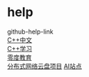 # help
github-help-link<br>
<a href="https://github.com/GrowingGit/GitHub-Chinese-Top-Charts">C++中文</a><br>
<a href="https://github.com/codecrafters-io/build-your-own-x#build-your-own-voxel-engine">C++学习</a><br>
<a href="https://github.com/0voice">零度教育</a><br>
<a href="https://gitcode.net/mirrors/dongyusheng/cloud-disk?utm_source=csdn_github_accelerator">分布式网络云盘项目</a>
<a href="https://github.com/LiLittleCat/awesome-free-chatgpt">AI站点</a>
